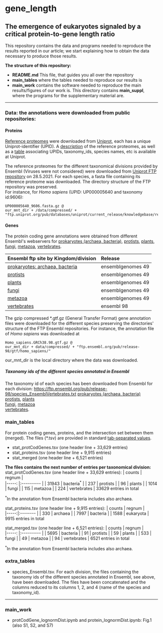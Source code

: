# gene_length
## The emergence of eukaryotes signaled by a critical protein-to-gene length ratio

This repository contains the data and programs needed to reproduce the results reported 
in our article; we start explaining how to obtain the data necessary to produce those 
results.  

**The structure of this repository:**  
 - **README.md** This file, that guides you all over the repository
 - **main_tables** where the tables needed to reproduce our results is 
 - **main_work** contains the software needed to reproduce the main results/figures of our work is. This directory contains **main_suppl**, where the programs for the supplementary material are.

---
### Data: the annotations were downloaded from public repositories:

#### Proteins
[Reference proteomes](https://www.uniprot.org/proteomes/?query=*&fil=reference%3Ayes)
were downloaded from [Uniprot](https://www.uniprot.org/), 
each has a unique Uniprot-identifier (UPID). 
A [description](https://ftp.uniprot.org/pub/databases/uniprot/current_release/knowledgebase/reference_proteomes/README) 
of the reference proteomes, as well as a [table](https://ftp.uniprot.org/pub/databases/uniprot/current_release/knowledgebase/reference_proteomes/README) 
associating UPIDs, taxonomy_ids, species names, etc is available at Uniprot.

The reference proteomes for the different taxonomical divisions provided by Ensembl (Viruses were not considered) were downloaded from 
[Uniprot FTP repository](https://ftp.uniprot.org/pub/databases/uniprot/current_release/knowledgebase/reference_proteomes/) on 28.5.2021. 
For each species, a fasta file containing its reference proteome was downloaded. 
The directory structure of the FTP repository was preserved.   
For instance, for _Homo sapiens_ (UPID: UP000005640 and taxonomy id:9606): 
```
UP000005640_9606.fasta.gz @
our_mnt_dir + /data/compressed/ + "ftp.uniprot.org/pub/databases/uniprot/current_release/knowledgebase/reference_proteomes/Eukaryota/UP000005640/"
```

#### Genes
The protein coding gene annotations were obtained from different Ensembl's webservers 
for [prokaryotes (archaea, bacteria)](https://bacteria.ensembl.org), 
[protists](https://protists.ensembl.org), [plants](https://plants.ensembl.org), 
[fungi](https://fungi.ensembl.org), [metazoa](https://metazoa.ensembl.org), 
[vertebrates](https://www.ensembl.org).  


| Ensembl ftp site by Kingdom/division                                          | Release            |  
| :---------------------------------------------------------------------------  | :----------------- |  
| [prokaryotes: archaea, bacteria](http://ftp.ensemblgenomes.org/pub/bacteria/) | ensemblgenomes 49  |  
| [protists](http://ftp.ensemblgenomes.org/pub/protists/)                       | ensemblgenomes 49  |  
| [plants](http://ftp.ensemblgenomes.org/pub/plants/)                           | ensemblgenomes 49  |  
| [fungi](http://ftp.ensemblgenomes.org/pub/fungi/)                             | ensemblgenomes 49  |  
| [metazoa](http://ftp.ensemblgenomes.org/pub/metazoa/)                         | ensemblgenomes 49  |  
| [vertebrates](https://ftp.ensembl.org/pub/)                                   | ensembl 98         |  

The gzip compressed *.gtf.gz (General Transfer Format) gene annotation files were downloaded 
for the different species preserving the directories' structure of the FTP Ensembl 
repositories. For instance, the annotation file of _Homo sapiens_ was downloaded at 
```
Homo_sapiens.GRCh38.98.gtf.gz @
our_mnt_dir + data/compressed/ + "ftp.ensembl.org/pub/release-98/gtf/homo_sapiens/"
```
our_mnt_dir is the local directory where the data was downloaded.

##### Taxonomy ids of the different species annotated in Ensembl
The taxonomy id of each species has been downloaded from Ensembl for each division: https://ftp.ensembl.org/pub/release-98/species_EnsemblVertebrates.txt
[prokaryotes (archaea, bacteria)](http://ftp.ensemblgenomes.org/pub/bacteria/release-49/species_EnsemblBacteria.txt)  
[protists](http://ftp.ensemblgenomes.org/pub/protists/release-49/species_EnsemblProtists.txt), [plants](http://ftp.ensemblgenomes.org/pub/plants/release-49/species_EnsemblPlants.txt)  
[fungi](http://ftp.ensemblgenomes.org/pub/fungi/release-49/species_EnsemblFungi.txt), [metazoa](http://ftp.ensemblgenomes.org/pub/metazoa/release-49/species_EnsemblMetazoa.txt)  
[vertebrates](https://ftp.ensembl.org/pub/release-98/species_EnsemblVertebrates.txt).  


### main_tables
For protein coding genes, proteins, and the intersection set between them (merged). The files (*.tsv) are provided in standard [tab-separated values](https://en.wikipedia.org/wiki/Tab-separated_values).
- stat_protCodGenes.tsv (one header line + 33,629 entries)
- stat_proteins.tsv (one header line + 9,915 entries)
- stat_merged (one header line + 6,521 entries)

**The files contains the next number of entries per taxonomical division:**  
stat_protCodGenes.tsv (one header line + 33,629 entries):
| counts | regnum               |  
|-----:  |:----------           |
| 31943  | bacteria<sup>*</sup> |
| 237    | protists    |
| 96     | plants      |
| 1014   | fungi       |
| 115    | metazoa     |
| 224    | vertebrates |
33629 entries in total  

<sup>*</sup>In the annotation from Ensembl bacteria includes also archaea.

stat_proteins.tsv (one header line + 9,915 entries):
| counts | regnum |  
|-----:|:-------- |
| 330  | archaea  |
| 7997 | bacteria |
| 1588 | eukaryota |
9915 entries in total

stat_merged.tsv (one header line + 6,521 entries):
| counts | regnum      |  
|-----:  |:----------  |
| 5695   | bacteria    |
| 91     | protists    |
| 59     | plants      |
| 533    | fungi       |
| 49     | metazoa     |
| 94     | vertebrates |
6521 entries in total  

<sup>*</sup>In the annotation from Ensembl bacteria includes also archaea.

### extra_tables
- species_Ensembl.tsv. For each division, the files containing the taxonomy ids of the different species annotated in Ensembl, see above, have been downloaded. The files have been concatenated and the columns reduced to its columns 1, 2, and 4 (name of the species and taxonomy_id).

---
### main_work
- protCodGene_lognormDist.ipynb and protein_lognormDist.ipynb: Fig.1 (also S1, S2, and S7)

